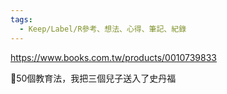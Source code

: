 ```yaml
---
tags:
  - Keep/Label/R參考、想法、心得、筆記、紀錄
---
```


https://www.books.com.tw/products/0010739833

📕50個教育法，我把三個兒子送入了史丹福